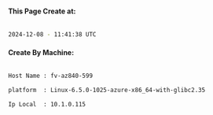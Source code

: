 
   
#### This Page Create at:

```bash

2024-12-08 - 11:41:38 UTC

```

#### Create By Machine:

```bash

Host Name : fv-az840-599

platform  : Linux-6.5.0-1025-azure-x86_64-with-glibc2.35

Ip Local  : 10.1.0.115

```

